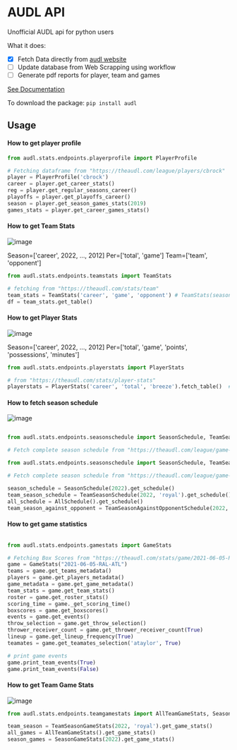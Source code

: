 # AUDL API

Unofficial AUDL api for python users

What it does: 
- [X] Fetch Data directly from [audl website](https://theaudl.com)
- [ ] Update database from Web Scrapping using workflow
- [ ] Generate pdf reports for player, team and games

[See Documentation](https://htmlpreview.github.io/?https://github.com/yukikongju/audl/blob/master/docs/audl/index.html)

To download the package: `pip install audl`


## Usage


#### How to get player profile

```python
from audl.stats.endpoints.playerprofile import PlayerProfile

# Fetching dataframe from "https://theaudl.com/league/players/cbrock"
player = PlayerProfile('cbrock')
career = player.get_career_stats()
reg = player.get_regular_seasons_career()
playoffs = player.get_playoffs_career()
season = player.get_season_games_stats(2019)
games_stats = player.get_career_games_stats()
```

#### How to get Team Stats

![image](https://user-images.githubusercontent.com/34996954/172069063-9499e31a-aab3-4a58-9345-106555f41b7a.png)

Season=['career', 2022, ..., 2012]
Per=['total', 'game']
Team=['team', 'opponent']


```python
from audl.stats.endpoints.teamstats import TeamStats

# fetching from "https://theaudl.com/stats/team"
team_stats = TeamStats('career', 'game', 'opponent') # TeamStats(season, per, team)
df = team_stats.get_table()
```

#### How to get Player Stats

![image](https://user-images.githubusercontent.com/34996954/172069041-48e55c45-717c-4e99-a7aa-777658833ac6.png)

Season=['career', 2022, ..., 2012]
Per=['total', 'game', 'points', 'possessions', 'minutes']

```python
from audl.stats.endpoints.playerstats import PlayerStats

# from "https://theaudl.com/stats/player-stats"
playerstats = PlayerStats('career', 'total', 'breeze').fetch_table()  # PlayerStats(season, per, team)
```

#### How to fetch season schedule

![image](https://user-images.githubusercontent.com/34996954/178094543-d6c57f95-6f1f-4aae-a7a4-a6687ab46afb.png)


```python

from audl.stats.endpoints.seasonschedule import SeasonSchedule, TeamSeasonSchedule, AllSchedule, TeamSeasonAgainstOpponentSchedule

# Fetch complete season schedule from "https://theaudl.com/league/game-search"

from audl.stats.endpoints.seasonschedule import SeasonSchedule, TeamSeasonSchedule, AllSchedule, TeamSeasonAgainstOpponentSchedule

# Fetch complete season schedule from "https://theaudl.com/league/game-search"

season_schedule = SeasonSchedule(2022).get_schedule()
team_season_schedule = TeamSeasonSchedule(2022, 'royal').get_schedule()
all_schedule = AllSchedule().get_schedule()
team_season_against_opponent = TeamSeasonAgainstOpponentSchedule(2022, 'royal', 'rush').get_schedule()

```

#### How to get game statistics

```python

from audl.stats.endpoints.gamestats import GameStats

# Fetching Box Scores from "https://theaudl.com/stats/game/2021-06-05-RAL-ATL"
game = GameStats("2021-06-05-RAL-ATL")
teams = game.get_teams_metadata()
players = game.get_players_metadata()
game_metadata = game.get_game_metadata()
team_stats = game.get_team_stats()
roster = game.get_roster_stats()
scoring_time = game._get_scoring_time()
boxscores = game.get_boxscores()
events = game.get_events()
throw_selection = game.get_throw_selection()
thrower_receiver_count = game.get_thrower_receiver_count(True)
lineup = game.get_lineup_frequency(True)
teamates = game.get_teamates_selection('ataylor', True)

# print game events
game.print_team_events(True)
game.print_team_events(False)
```

#### How to get Team Game Stats

![image](https://user-images.githubusercontent.com/34996954/178094574-43272b29-8d47-4d15-8207-0536dd2ca30c.png)


```python
from audl.stats.endpoints.teamgamestats import AllTeamGameStats, SeasonGameStats, TeamSeasonGameStats

team_season = TeamSeasonGameStats(2022, 'royal').get_game_stats()
all_games = AllTeamGameStats().get_game_stats()
season_games = SeasonGameStats(2022).get_game_stats()

```


